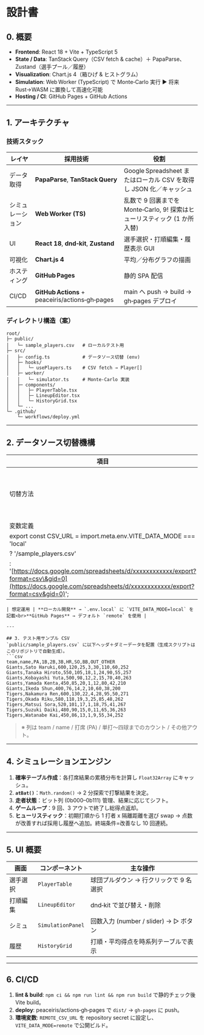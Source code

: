 # 設計書

## 0. 概要

* **Frontend**: React 18 + Vite + TypeScript 5
* **State / Data**: TanStack Query（CSV fetch & cache）＋ PapaParse、Zustand（選手プール／履歴）
* **Visualization**: Chart.js 4（箱ひげ & ヒストグラム）
* **Simulation**: Web Worker (TypeScript) で Monte‑Carlo 実行  ▶︎ 将来 Rust→WASM に置換して高速化可能
* **Hosting / CI**: GitHub Pages + GitHub Actions

---

## 1. アーキテクチャ

### 技術スタック

| レイヤ      | 採用技術                                            | 役割                                                |
| -------- | ----------------------------------------------- | ------------------------------------------------- |
| データ取得    | **PapaParse**, **TanStack Query**               | Google Spreadsheet またはローカル CSV を取得し JSON 化／キャッシュ  |
| シミュレーション | **Web Worker (TS)**                             | 乱数で 9 回裏までを Monte‑Carlo, 9! 探索はヒューリスティック (1 か所入替) |
| UI       | **React 18**, **dnd‑kit**, **Zustand**          | 選手選択・打順編集・履歴表示 GUI                                |
| 可視化      | **Chart.js 4**                                  | 平均／分布グラフの描画                                       |
| ホスティング   | **GitHub Pages**                                | 静的 SPA 配信                                         |
| CI/CD    | **GitHub Actions** + peaceiris/actions‑gh‑pages | main へ push → build → gh‑pages デプロイ               |

### ディレクトリ構造（案）

```
root/
├─ public/
│   └─ sample_players.csv   # ローカルテスト用
├─ src/
│   ├─ config.ts            # データソース切替 (env)
│   ├─ hooks/
│   │   └─ usePlayers.ts    # CSV fetch → Player[]
│   ├─ worker/
│   │   └─ simulator.ts     # Monte‑Carlo 実装
│   ├─ components/
│   │   ├─ PlayerTable.tsx
│   │   ├─ LineupEditor.tsx
│   │   └─ HistoryGrid.tsx
│   └─ ...
└─ .github/
    └─ workflows/deploy.yml
```

---

## 2. データソース切替機構

| 項目                                                                                                                                                               | 設計                                 |                                         |
| ---------------------------------------------------------------------------------------------------------------------------------------------------------------- | ---------------------------------- | --------------------------------------- |
| 切替方法                                                                                                                                                             | Vite 環境変数 \`VITE\_DATA\_MODE=local | remote` を参照し、`config.ts\` 内で URL を出し分ける |
| 変数定義                                                                                                                                                             | \`\`\`ts                           |                                         |
| export const CSV\_URL = import.meta.env.VITE\_DATA\_MODE === 'local'                                                                                             |                                    |                                         |
| ? '/sample\_players.csv'                                                                                                                                         |                                    |                                         |
| : '[https://docs.google.com/spreadsheets/d/xxxxxxxxxxxx/export?format=csv\&gid=0](https://docs.google.com/spreadsheets/d/xxxxxxxxxxxx/export?format=csv&gid=0)'; |                                    |                                         |

````|
| 想定運用 | **ローカル開発** → `.env.local` に `VITE_DATA_MODE=local` を記載<br>**GitHub Pages** → デフォルト `remote` を使用 |

---

## 3. テスト用サンプル CSV
`public/sample_players.csv` に以下ヘッダ＋ダミーデータを配置（生成スクリプトはこのリポジトリで自動生成）。
```csv
team,name,PA,1B,2B,3B,HR,SO,BB,OUT_OTHER
Giants,Sato Haruki,600,120,25,3,30,110,60,252
Giants,Tanaka Hiroto,550,105,18,1,24,90,55,257
Giants,Kobayashi Yuta,500,98,12,2,15,70,40,263
Giants,Yamada Kenta,450,85,20,1,12,80,42,210
Giants,Ikeda Shun,400,76,14,2,10,60,38,200
Tigers,Nakamura Ren,600,130,22,4,28,95,50,271
Tigers,Okada Riku,580,118,19,3,25,85,48,262
Tigers,Matsui Sora,520,101,17,1,18,75,41,267
Tigers,Suzuki Daiki,480,90,15,0,11,65,36,263
Tigers,Watanabe Kai,450,86,13,1,9,55,34,252
````

> ※ 列は team / name / 打席 (PA) / 単打～四球までのカウント / その他アウト。

---

## 4. シミュレーションエンジン

1. **確率テーブル作成**：各打席結果の累積分布を計算し `Float32Array` にキャッシュ。
2. **`atBat()`**：`Math.random()` → 2 分探索で打撃結果を決定。
3. **走者状態**：ビット列 (0b000–0b111) 管理、結果に応じてシフト。
4. **ゲームループ**：9 回、3 アウトで終了し総得点返却。
5. **ヒューリスティック**：初期打順から 1 打者 x 隔離距離を選び swap → 点数が改善すれば採用し履歴へ追加。終端条件=改善なし 10 回連続。

---

## 5. UI 概要

| 画面   | コンポーネント           | 主な操作                           |
| ---- | ----------------- | ------------------------------ |
| 選手選択 | `PlayerTable`     | 球団プルダウン → 行クリックで 9 名選択         |
| 打順編集 | `LineupEditor`    | dnd‑kit で並び替え・削除               |
| シミュ  | `SimulationPanel` | 回数入力 (number / slider) → ▷ ボタン |
| 履歴   | `HistoryGrid`     | 打順・平均得点を時系列テーブルで表示             |

---

## 6. CI/CD

1. **lint & build**: `npm ci && npm run lint && npm run build` で静的チェック後 Vite build。
2. **deploy**: peaceiris/actions‑gh‑pages で `dist/` → `gh‑pages` に push。
3. **環境変数**: `REMOTE_CSV_URL` を repository secret に設定し、`VITE_DATA_MODE=remote` で公開ビルド。


